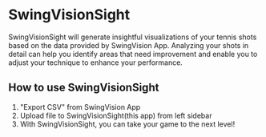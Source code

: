 # SwingVisionSight

SwingVisionSight will generate insightful visualizations of your tennis shots based on the data provided by SwingVision App. Analyzing your shots in detail can help you identify areas that need improvement and enable you to adjust your technique to enhance your performance.

## How to use SwingVisionSight
1. "Export CSV" from SwingVision App
2. Upload file to SwingVisionSight(this app) from left sidebar
3. With SwingVisionSight, you can take your game to the next level!
